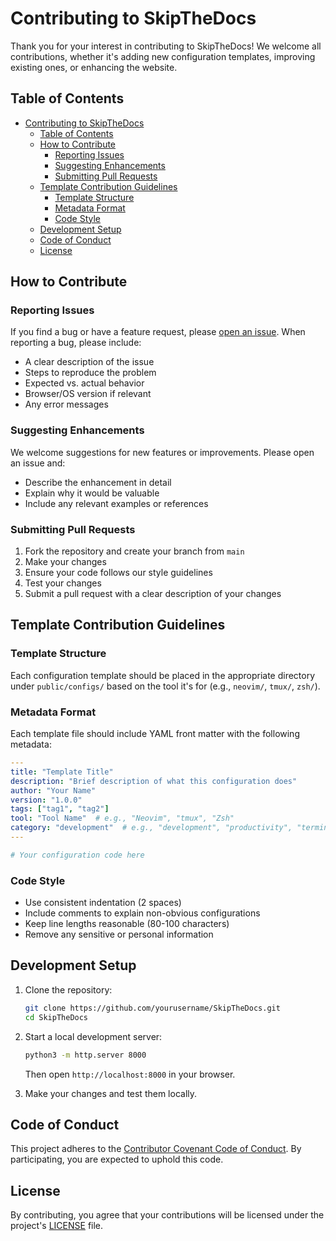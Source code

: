 # Contributing to SkipTheDocs

Thank you for your interest in contributing to SkipTheDocs! We welcome all contributions, whether it's adding new configuration templates, improving existing ones, or enhancing the website.

## Table of Contents
- [Contributing to SkipTheDocs](#contributing-to-skipthedocs)
  - [Table of Contents](#table-of-contents)
  - [How to Contribute](#how-to-contribute)
    - [Reporting Issues](#reporting-issues)
    - [Suggesting Enhancements](#suggesting-enhancements)
    - [Submitting Pull Requests](#submitting-pull-requests)
  - [Template Contribution Guidelines](#template-contribution-guidelines)
    - [Template Structure](#template-structure)
    - [Metadata Format](#metadata-format)
    - [Code Style](#code-style)
  - [Development Setup](#development-setup)
  - [Code of Conduct](#code-of-conduct)
  - [License](#license)

## How to Contribute

### Reporting Issues
If you find a bug or have a feature request, please [open an issue](https://github.com/yourusername/SkipTheDocs/issues). When reporting a bug, please include:

- A clear description of the issue
- Steps to reproduce the problem
- Expected vs. actual behavior
- Browser/OS version if relevant
- Any error messages

### Suggesting Enhancements
We welcome suggestions for new features or improvements. Please open an issue and:
- Describe the enhancement in detail
- Explain why it would be valuable
- Include any relevant examples or references

### Submitting Pull Requests
1. Fork the repository and create your branch from `main`
2. Make your changes
3. Ensure your code follows our style guidelines
4. Test your changes
5. Submit a pull request with a clear description of your changes

## Template Contribution Guidelines

### Template Structure
Each configuration template should be placed in the appropriate directory under `public/configs/` based on the tool it's for (e.g., `neovim/`, `tmux/`, `zsh/`).

<!-- NOTE: I need to find a solution or schema to avoid config files all having the same name -->

### Metadata Format
Each template file should include YAML front matter with the following metadata:

```yaml
---
title: "Template Title"
description: "Brief description of what this configuration does"
author: "Your Name"
version: "1.0.0"
tags: ["tag1", "tag2"]
tool: "Tool Name"  # e.g., "Neovim", "tmux", "Zsh"
category: "development"  # e.g., "development", "productivity", "terminal"
---

# Your configuration code here
```

### Code Style
- Use consistent indentation (2 spaces)
- Include comments to explain non-obvious configurations
- Keep line lengths reasonable (80-100 characters)
- Remove any sensitive or personal information

## Development Setup

1. Clone the repository:
   ```bash
   git clone https://github.com/yourusername/SkipTheDocs.git
   cd SkipTheDocs
   ```

2. Start a local development server:
   ```bash
   python3 -m http.server 8000
   ```
   Then open `http://localhost:8000` in your browser.

3. Make your changes and test them locally.

## Code of Conduct

This project adheres to the [Contributor Covenant Code of Conduct](CODE_OF_CONDUCT.md). By participating, you are expected to uphold this code.

## License

By contributing, you agree that your contributions will be licensed under the project's [LICENSE](LICENSE) file.